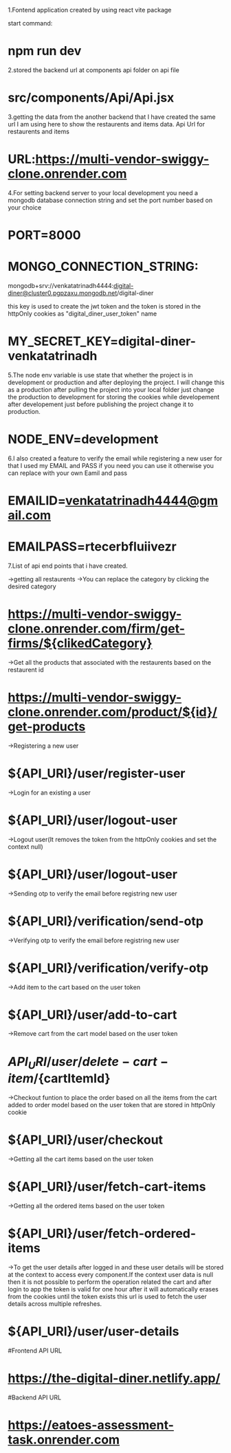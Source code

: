 1.Fontend application created by using react vite package

start command:
 # npm run dev

2.stored the backend url at components api folder on api file 
# src/components/Api/Api.jsx

3.getting the data from the another backend that I have created the same url I am using here to show the restaurents and items data.
Api Url for restaurents and items

# URL:https://multi-vendor-swiggy-clone.onrender.com

4.For setting backend server to your local development you need a mongodb database connection string and set the port number based on your choice

# PORT=8000

# MONGO_CONNECTION_STRING:
mongodb+srv://venkatatrinadh4444:digital-diner@cluster0.pgpzaxu.mongodb.net/digital-diner

this key is used to create the jwt token and the token is stored in the httpOnly cookies as "digital_diner_user_token" name
# MY_SECRET_KEY=digital-diner-venkatatrinadh


5.The node env variable is use state that whether the project is in development or production and after deploying the project. I will change this as a production after pulling the project into your local folder just change the production to development for storing the cookies while developement after developement just before publishing the project change it to production.

# NODE_ENV=development

6.I also created a feature to verify the email while registering a new user for that I used my EMAIL and PASS if you need you can use it otherwise you can replace with your own Eamil and pass

# EMAILID=venkatatrinadh4444@gmail.com
# EMAILPASS=rtecerbfluiivezr

7.List of api end points that i have created.

->getting all restaurents
->You can replace the category by clicking the desired category

# https://multi-vendor-swiggy-clone.onrender.com/firm/get-firms/${clikedCategory}

->Get all the products that associated with the restaurents based on the restaurent id

# https://multi-vendor-swiggy-clone.onrender.com/product/${id}/get-products

->Registering a new user 

# ${API_URI}/user/register-user

->Login for an existing a user

# ${API_URI}/user/logout-user

->Logout user(It removes the token from the httpOnly cookies and set the context null)

# ${API_URI}/user/logout-user

->Sending otp to verify the email before registring new user

# ${API_URI}/verification/send-otp

->Verifying otp to verify the email before registring new user

# ${API_URI}/verification/verify-otp

->Add item to the cart based on the user token

# ${API_URI}/user/add-to-cart

->Remove cart from the cart model based on the user token

# ${API_URI}/user/delete-cart-item/${cartItemId}

->Checkout funtion to place the order based on all the items from the cart added to order model based on the user token that are stored in httpOnly cookie

# ${API_URI}/user/checkout

->Getting all the cart items based on the user token

# ${API_URI}/user/fetch-cart-items

->Getting all the ordered items based on the user token

# ${API_URI}/user/fetch-ordered-items

->To get the user details after logged in and these user details will be stored at the context to access every component.If the context user data is null then it is not possible to perform the operation related the cart and after login to app the token is valid for one hour after it will automatically erases from the cookies until the token exists this url is used to fetch the user details across multiple refreshes.

# ${API_URI}/user/user-details


#Frontend API URL

# https://the-digital-diner.netlify.app/

#Backend API URL

# https://eatoes-assessment-task.onrender.com